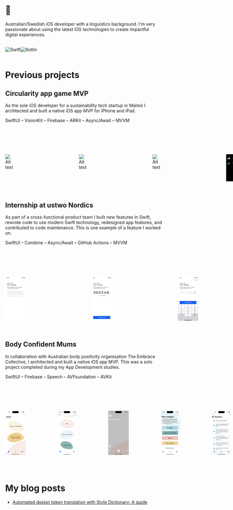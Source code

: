 # 👋

Australian/Swedish iOS developer with a linguistics background. I'm very passionate about using the latest iOS technologies to create impactful digital experiences.

<br/>

<div>
  <img align="left" alt="Swift" src="https://img.shields.io/badge/Swift-F05138.svg?style=for-the-badge&logo=Swift&logoColor=white"/>
  <img align="left" alt="Kotlin" src="https://img.shields.io/badge/Kotlin-7F52FF.svg?style=for-the-badge&logo=Kotlin&logoColor=white"/>
</div>

<br/>
<br/>

# Previous projects

## Circularity app game MVP 
As the sole iOS developer for a sustainability tech startup in Malmö I architected and built a native iOS app MVP for iPhone and iPad. 

SwiftUI – VisionKit – Firebase – ARKit – Async/Await – MVVM

<div style="margin-top:100px; display:flex; column-gap: 100px">
  <img width=13% src="images/Falling-toys-GG.gif" alt="Alt text" title="Optional title"/>
  &nbsp;&nbsp;&nbsp;
  <img width=13% src="images/GG-AR.gif" alt="Alt text" title="Optional title"/>
    &nbsp;&nbsp;&nbsp;
  <img width=13% src="images/GG-scan.gif" alt="Alt text" title="Optional title"/>
    &nbsp;&nbsp;&nbsp;
  <img width=13% src="images/IMG_0223.PNG" alt="Alt text" title="Optional title"/>
</div>

<br/>
<br/>

## Internship at ustwo Nordics
As part of a cross-functional product team I built new features in Swift, rewrote code to use modern Swift technology, redesigned app features, and contributed to code maintenance. This is one example of a feature I worked on.

SwiftUI – Combine – Async/Await – GitHub Actions – MVVM

<div style="margin-top:100px; display:flex; column-gap: 100px">
  <img width=13% src="images/SkeletonScreen.png" alt="Alt text" title="Optional title"/>
    &nbsp;&nbsp;&nbsp;
  <img width=13% src="images/YourMileage.png" alt="Alt text" title="Optional title"/>
    &nbsp;&nbsp;&nbsp;
  <img width=13% src="images/MilageInput.png" alt="Alt text" title="Optional title"/>
    &nbsp;&nbsp;&nbsp;
  <img width=13% src="images/Success.png" alt="Alt text" title="Optional title"/>
</div>

<br/>
<br/>

## Body Confident Mums
In collaboration with Australian body positivity organisation The Embrace Collective, I architected and built a native iOS app MVP. This was a solo project completed during my App Development studies.

SwiftUI – Firebase – Speech – AVFoundation – AVKit

<div style="margin-top:100px; display:flex; column-gap: 100px">
  <img width=13% src="images/ListenTab.png" alt="Alt text" title="Optional title"/>
  <img width=13% src="images/Listen10minRecordings.png" alt="Alt text" title="Optional title"/>
  <img width=13% src="images/ThankYouBody-iPhone14Pro.gif" alt="Alt text" title="Optional title"/>
  <img width=13% src="images/JournalTabCategories.png" alt="Alt text" title="Optional title"/>
  <img width=13% src="images/JournalPromptsBeThankful.png" alt="Alt text" title="Optional title"/>
  <img width=13% src="images/JournalingSpeechToText-iPhone14Pro.gif" alt="Alt text" title="Optional title"/>
  <img width=13% src="images/BeKindChatbot-iPhone14Pro.gif" alt="Alt text" title="Optional title"/>
</div>

<br/>
<br/>


<br/>

# My blog posts

<!-- BLOG-POST-LIST:START -->
- [Automated design token translation with Style Dictionary: A guide](https://medium.com/@joyager/automated-design-token-translation-with-style-dictionary-2a8a3eab7e7c?source=rss-97bdfb24eaa1------2)
<!-- BLOG-POST-LIST:END -->


